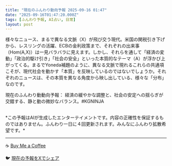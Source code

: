 ```yaml
---
title: "現在のふんわり動向予報 2025-09-16 01:47"
date: "2025-09-16T01:47:20.000Z"
tags: [ふんわり予報, AI占い, 日常]
layout: post
---
```


様々なニュース、まるで異なる文脈（X）が飛び交う現代。米国の関税引き下げから、レスリングの活躍、ECBの金利政策まで、それぞれの出来事（Hom(A,X)）は一見バラバラに見えます。しかし、それらを通して「経済の変動」「政治的駆け引き」「社会の安全」といった本質的なテーマ（A）が浮かび上がってくる。まるでYoneda補題のように、異なる文脈で現れるこれらの共通項こそが、現代社会を動かす「本質」を反映しているのではないでしょうか。それぞれのニュースは、その本質を異なる角度から映し出している、様々な「分布」なのです。

現在のふんわり動動向予報：
経済の緩やかな調整と、社会の安定への揺らぎが交錯する、静と動の微妙なバランス。#KGNINJA

<br>
*この予報はAIが生成したエンターテイメントです。内容の正確性を保証するものではありません。ふんわり一日に４回更新されます。みんなにふんわり拡散希望です。*

---
☕️ [Buy Me a Coffee](https://www.buymeacoffee.com/kgninja)

🐦 [現在の予報をXでシェア](https://twitter.com/intent/tweet?text=%E7%8F%BE%E5%9C%A8%E3%81%AE%E3%81%B5%E3%82%93%E3%82%8F%E3%82%8A%E4%BA%88%E5%A0%B1%3A%20%E3%80%8C%E6%A7%98%E3%80%85%E3%81%AA%E3%83%8B%E3%83%A5%E3%83%BC%E3%82%B9%E3%80%81%E3%81%BE%E3%82%8B%E3%81%A7%E7%95%B0%E3%81%AA%E3%82%8B%E6%96%87%E8%84%88%EF%BC%88X%EF%BC%89%E3%81%8C%E9%A3%9B%E3%81%B3%E4%BA%A4%E3%81%86%E7%8F%BE%E4%BB%A3%E3%80%82%E3%80%8D%23KGNINJA%20%E7%B6%9A%E3%81%8D%E3%81%AF%E3%83%96%E3%83%AD%E3%82%B0%E3%81%A7%EF%BC%81%F0%9F%91%87&url=https%3A%2F%2Fkg-ninja.github.io%2FFunwariyoso%2F)
